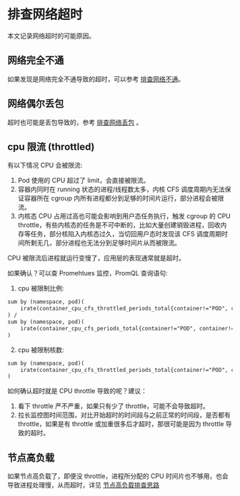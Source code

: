 # 排查网络超时

本文记录网络超时的可能原因。

## 网络完全不通

如果发现是网络完全不通导致的超时，可以参考 [排查网络不通](network-unreachable.md)。

## 网络偶尔丢包

超时也可能是丢包导致的，参考 [排查网络丢包](packet-loss.md) 。

## cpu 限流 (throttled)

有以下情况 CPU 会被限流:

1. Pod 使用的 CPU 超过了 limit，会直接被限流。
2. 容器内同时在 running 状态的进程/线程数太多，内核 CFS 调度周期内无法保证容器所在 cgroup 内所有进程都分到足够的时间片运行，部分进程会被限流。
3. 内核态 CPU 占用过高也可能会影响到用户态任务执行，触发 cgroup 的 CPU throttle，有些内核态的任务是不可中断的，比如大量创建销毁进程，回收内存等任务，部分核陷入内核态过久，当切回用户态时发现该 CFS 调度周期时间所剩无几，部分进程也无法分到足够时间片从而被限流。

CPU 被限流后进程就运行变慢了，应用层的表现通常就是超时。

如果确认？可以查 Promehtues 监控，PromQL 查询语句:

1. cpu 被限制比例:

```txt
sum by (namespace, pod)(
    irate(container_cpu_cfs_throttled_periods_total{container!="POD", container!=""}[5m])
) /
sum by (namespace, pod)(
    irate(container_cpu_cfs_periods_total{container!="POD", container!=""}[5m])
)
```

2. cpu 被限制核数:

```txt
sum by (namespace, pod)(
    irate(container_cpu_cfs_throttled_periods_total{container!="POD", container!="", cluster="$cluster"}[5m])
)
```

如何确认超时就是 CPU throttle 导致的呢？建议：
1. 看下 throttle 严不严重，如果只有少了 throttle，可能不会导致超时。
2. 拉长监控图时间范围，对比开始超时的时间段与之前正常的时间段，是否都有 throttle，如果是有 throttle 或加重很多后才超时，那很可能是因为 throttle 导致的超时。

## 节点高负载

如果节点高负载了，即便没 throttle，进程所分配的 CPU 时间片也不够用，也会导致进程处理慢，从而超时，详见 [节点高负载排查思路](../node/node-high-load.md)
